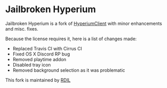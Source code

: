 # Jailbroken Hyperium

Jailbroken Hyperium is a fork of [HyperiumClient](https://hyperium.cc) with minor enhancements and misc. fixes.

Because the license requires it, here is a list of changes made:
* Replaced Travis CI with Cirrus CI
* Fixed OS X Discord RP bug
* Removed playtime addon
* Disabled tray icon
* Removed background selection as it was problematic

This fork is maintained by [RDIL](https://rdil.rocks)
